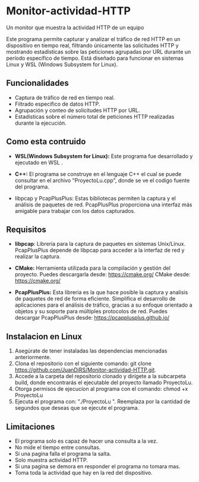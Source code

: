 # Monitor-actividad-HTTP
Un monitor que muestra la actividad HTTP de un equipo

Este programa permite capturar y analizar el tráfico de red HTTP en un dispositivo en tiempo real, filtrando únicamente las solicitudes HTTP y mostrando estadísticas sobre las peticiones agrupadas por URL durante un período específico de tiempo. Está diseñado para funcionar en sistemas Linux y WSL (Windows Subsystem for Linux).

## Funcionalidades
- Captura de tráfico de red en tiempo real.
- Filtrado especifico de datos HTTP.
- Agrupación y conteo de solicitudes HTTP por URL.
- Estadísticas sobre el número total de peticiones HTTP realizadas durante la ejecución.

## Como esta contruido
- **WSL(Windows Subsystem for Linux):** Este programa fue desarrollado y ejecutado en WSL .

- **C++:** El programa se construye en el lenguaje C++ el cual se puede consultar en el archivo "ProyectoLu.cpp", donde se ve el codigo fuente del programa.

- libpcap y PcapPlusPlus: Estas bibliotecas permiten la captura y el análisis de paquetes de red. PcapPlusPlus proporciona una interfaz más amigable para trabajar con los datos capturados.

## Requisitos
- **libpcap**: Libreria para la captura de paquetes en sistemas Unix/Linux. PcapPlusPlus depende de libpcap para acceder a la interfaz de red y realizar la captura.

- **CMake:** Herramienta utilizada para la compilación y gestión del proyecto.
Puedes descargarla desde: https://cmake.org/ CMake desde: https://cmake.org/

- **PcapPlusPlus:** Esta libreria es la que hace posible la captura y analisis de paquetes de red de forma eficiente. Simplifica el desarrollo de aplicaciones para el análisis de tráfico, gracias a su enfoque orientado a objetos y su soporte para múltiples protocolos de red.
Puedes descargar PcapPlusPlus desde: https://pcapplusplus.github.io/

## Instalacion en Linux
1. Asegúrate de tener instaladas las dependencias mencionadas anteriormente.
2. Clona el repositorio con el siguiente comando:
git clone https://github.com/JuanDiRS/Monitor-actividad-HTTP.git.
4. Accede a la carpeta del repositorio clonado y dirígete a la subcarpeta build, donde encontrarás el ejecutable del proyecto llamado ProyectoLu.
5. Otorga permisos de ejecucion al programa con el comando:  chmod +x ProyectoLu
6. Ejecuta el programa con: "./ProyectoLu <Tiempo>". Reemplaza <Tiempo> por la cantidad de segundos que deseas que se ejecute el programa.

## Limitaciones
- El programa solo es capaz de hacer una consulta a la vez.
- No mide el tiempo entre consultas.
- Si una pagina falla el programa la salta.
- Solo muestra actividad HTTP.
- Si una pagina se demora en responder el programa no tomara mas.
- Toma toda la actividad que hay en la red del dispositivo.


